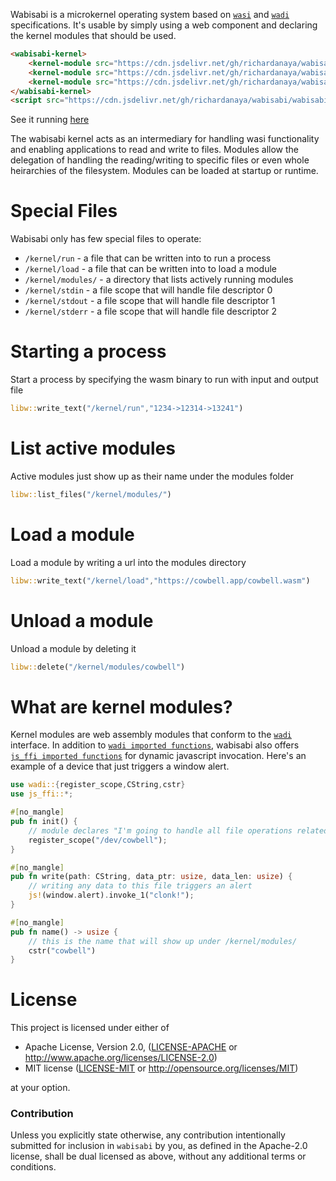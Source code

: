 Wabisabi is a microkernel operating system based on [`wasi`](https://wasi.dev/) and [`wadi`](https://github.com/richardanaya/wadi) specifications. It's usable by simply using a web component and declaring the kernel modules that should be used.

```html
<wabisabi-kernel>
    <kernel-module src="https://cdn.jsdelivr.net/gh/richardanaya/wabisabi/terminal.wasm"/>
    <kernel-module src="https://cdn.jsdelivr.net/gh/richardanaya/wabisabi/filesystem.wasm"/>
    <kernel-module src="https://cdn.jsdelivr.net/gh/richardanaya/wabisabi/framebuffer.wasm"/>
</wabisabi-kernel>
<script src="https://cdn.jsdelivr.net/gh/richardanaya/wabisabi/wabisabi.js"></script>
```

See it running [here](https://richardanaya.github.io/wabisabi/demo.html)

The wabisabi kernel acts as an intermediary for handling wasi functionality and enabling applications to read and write to files. Modules allow the delegation of handling the reading/writing to specific files or even whole heirarchies of the filesystem. Modules can be loaded at startup or runtime.

# Special Files

Wabisabi only has few special files to operate:

* `/kernel/run` - a file that can be written into to run a process
* `/kernel/load` - a file that can be written into to load a module
* `/kernel/modules/` - a directory that lists actively running modules
* `/kernel/stdin` - a file scope that will handle file descriptor 0
* `/kernel/stdout` - a file scope that will handle file descriptor 1
* `/kernel/stderr` - a file scope that will handle file descriptor 2

# Starting a process

Start a process by specifying the wasm binary to run with input and output file

```rust
libw::write_text("/kernel/run","1234->12314->13241")
```

# List active modules

Active modules just show up as their name under the modules folder

```rust
libw::list_files("/kernel/modules/")
```

# Load a module

Load a module by writing a url into the modules directory

```rust
libw::write_text("/kernel/load","https://cowbell.app/cowbell.wasm")
```

# Unload a module

Unload a module by deleting it

```rust
libw::delete("/kernel/modules/cowbell")
```

# What are kernel modules?

Kernel modules are web assembly modules that conform to the [`wadi`](https://github.com/richardanaya/wadi) interface. In addition to [`wadi imported functions`](https://github.com/richardanaya/wadi/blob/master/README.md#wadi-host-interface), wabisabi also offers [`js_ffi imported functions`](https://github.com/richardanaya/js_ffi) for dynamic javascript invocation. Here's an example of a device that just triggers a window alert.

```rust
use wadi::{register_scope,CString,cstr}
use js_ffi::*;

#[no_mangle]
pub fn init() {
    // module declares "I'm going to handle all file operations related to this path"
    register_scope("/dev/cowbell");
}

#[no_mangle]
pub fn write(path: CString, data_ptr: usize, data_len: usize) {
    // writing any data to this file triggers an alert
    js!(window.alert).invoke_1("clonk!");
}

#[no_mangle]
pub fn name() -> usize {
    // this is the name that will show up under /kernel/modules/
    cstr("cowbell")
}
```

# License

This project is licensed under either of

 * Apache License, Version 2.0, ([LICENSE-APACHE](LICENSE-APACHE) or
   http://www.apache.org/licenses/LICENSE-2.0)
 * MIT license ([LICENSE-MIT](LICENSE-MIT) or
   http://opensource.org/licenses/MIT)

at your option.

### Contribution

Unless you explicitly state otherwise, any contribution intentionally submitted
for inclusion in `wabisabi` by you, as defined in the Apache-2.0 license, shall be
dual licensed as above, without any additional terms or conditions.
